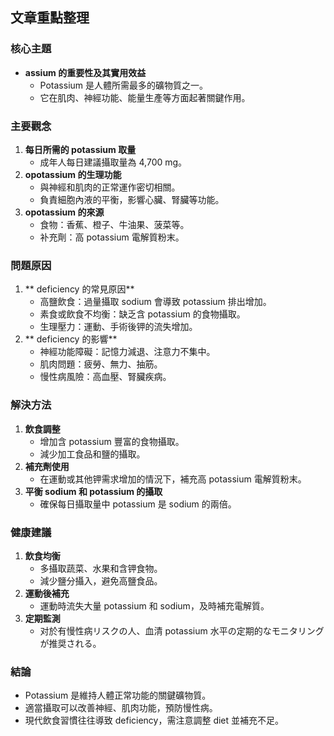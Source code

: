 ## 文章重點整理

### 核心主題
- **assium 的重要性及其實用效益**
  - Potassium 是人體所需最多的礦物質之一。
  - 它在肌肉、神經功能、能量生產等方面起著關鍵作用。

### 主要觀念
1. **每日所需的 potassium 取量**
   - 成年人每日建議攝取量為 4,700 mg。
2. **opotassium 的生理功能**
   - 與神經和肌肉的正常運作密切相關。
   - 負責細胞內液的平衡，影響心臟、腎臟等功能。
3. **opotassium 的來源**
   - 食物：香蕉、橙子、牛油果、菠菜等。
   - 补充劑：高 potassium 電解質粉末。

### 問題原因
1. ** deficiency 的常見原因**
   - 高鹽飲食：過量攝取 sodium 會導致 potassium 排出增加。
   - 素食或飲食不均衡：缺乏含 potassium 的食物攝取。
   - 生理壓力：運動、手術後钾的流失增加。
2. ** deficiency 的影響**
   - 神經功能障礙：記憶力減退、注意力不集中。
   - 肌肉問題：疲勞、無力、抽筋。
   - 慢性病風險：高血壓、腎臟疾病。

### 解決方法
1. **飲食調整**
   - 增加含 potassium 豐富的食物攝取。
   - 減少加工食品和鹽的攝取。
2. **補充劑使用**
   - 在運動或其他钾需求增加的情況下，補充高 potassium 電解質粉末。
3. **平衡 sodium 和 potassium 的攝取**
   - 確保每日攝取量中 potassium 是 sodium 的兩倍。

### 健康建議
1. **飲食均衡**
   - 多攝取蔬菜、水果和含钾食物。
   - 減少鹽分攝入，避免高鹽食品。
2. **運動後補充**
   - 運動時流失大量 potassium 和 sodium，及時補充電解質。
3. **定期監測**
   - 对於有慢性病リスクの人、血清 potassium 水平の定期的なモニタリングが推奨される。

### 結論
- Potassium 是維持人體正常功能的關鍵礦物質。
- 適當攝取可以改善神經、肌肉功能，預防慢性病。
- 現代飲食習慣往往導致 deficiency，需注意調整 diet 並補充不足。